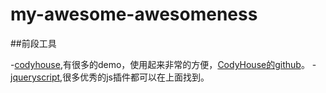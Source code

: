 # my-awesome-awesomeness

##前段工具

-[codyhouse](http://codyhouse.co/),有很多的demo，使用起来非常的方便，[CodyHouse的github](https://github.com/CodyHouse)。
-[jqueryscript](http://www.jqueryscript.net/),很多优秀的js插件都可以在上面找到。
